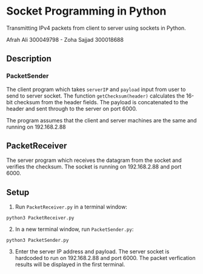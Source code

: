 # Socket Programming in Python
Transmitting IPv4 packets from client to server using sockets in Python.

Afrah Ali 300049798 - Zoha Sajjad 300018688

## Description
### PacketSender
The client program which takes `serverIP` and `payload` input from user to send to server socket. 
The function `getChecksum(header)` calculates the 16-bit checksum from the header fields.
The payload is concatenated to the header and sent through to the server on port 6000.

The program assumes that the client and server machines are the same and running on 192.168.2.88

## PacketReceiver
The server program which receives the datagram from the socket and verifies the checksum. The socket is running on 192.168.2.88 and port 6000.

## Setup
1. Run `PacketReceiver.py` in a terminal window:

`python3 PacketReceiver.py`

2. In a new terminal window, run `PacketSender.py`:

`python3 PacketSender.py`

3. Enter the server IP address and payload. The server socket is hardcoded to run on 192.168.2.88 and port 6000. The packet verfication results will be displayed in the first terminal. 
